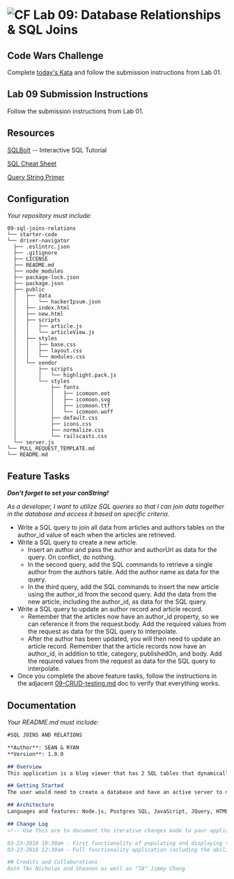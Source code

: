 ![CF](https://camo.githubusercontent.com/70edab54bba80edb7493cad3135e9606781cbb6b/687474703a2f2f692e696d6775722e636f6d2f377635415363382e706e67) Lab 09: Database Relationships & SQL Joins
===
## Code Wars Challenge

Complete [today's Kata](https://www.codewars.com/kata/reversed-strings) and follow the submission instructions from Lab 01.

## Lab 09 Submission Instructions
Follow the submission instructions from Lab 01.

## Resources  
[SQLBolt](http://sqlbolt.com/) -- Interactive SQL Tutorial

[SQL Cheat Sheet](http://www.cheat-sheets.org/sites/sql.su/)

[Query String Primer](https://en.wikipedia.org/wiki/Query_string)

## Configuration
_Your repository must include:_
```
09-sql-joins-relations
└── starter-code
└── driver-navigator
  ├── .eslintrc.json
  ├── .gitignore
  ├── LICENSE
  ├── README.md
  ├── node_modules
  ├── package-lock.json
  ├── package.json
  ├── public
  │   ├── data
  │   │   └── hackerIpsum.json
  │   ├── index.html
  │   ├── new.html
  │   ├── scripts
  │   │   ├── article.js
  │   │   └── articleView.js
  │   ├── styles
  │   │   ├── base.css
  │   │   ├── layout.css
  │   │   └── modules.css
  │   └── vendor
  │       ├── scripts
  │       │   └── highlight.pack.js
  │       └── styles
  │           ├── fonts
  │           │   ├── icomoon.eot
  │           │   ├── icomoon.svg
  │           │   ├── icomoon.ttf
  │           │   └── icomoon.woff
  │           ├── default.css
  │           ├── icons.css
  │           ├── normalize.css
  │           └── railscasts.css
  └── server.js
└── PULL_REQUEST_TEMPLATE.md
└── README.md
```

## Feature Tasks
***Don't forget to set your conString!***

*As a developer, I want to utilize SQL queries so that I can join data together in the database and access it based on specific criteria.*

- Write a SQL query to join all data from articles and authors tables on the author_id value of each when the articles are retrieved.
- Write a SQL query to create a new article.
  - Insert an author and pass the author and authorUrl as data for the query. On conflict, do nothing.
  - In the second query, add the SQL commands to retrieve a single author from the authors table. Add the author name as data for the query.
  - In the third query, add the SQL commands to insert the new article using the author_id from the second query. Add the data from the new article, including the author_id, as data for the SQL query.
- Write a SQL query to update an author record and article record.
  - Remember that the articles now have an author_id property, so we can reference it from the request.body. Add the required values from the request as data for the SQL query to interpolate.
  - After the author has been updated, you will then need to update an article record. Remember that the article records now have an author_id, in addition to title, category, publishedOn, and body. Add the required values from the request as data for the SQL query to interpolate.
- Once you complete the above feature tasks, follow the instructions in the adjacent [09-CRUD-testing.md](09-CRUD-testing.md) doc to verify that everything works.

## Documentation
_Your README.md must include:_

```md
#SQL JOINS AND RELATIONS

**Author**: SEAN & RYAN
**Version**: 1.0.0 

## Overview
This application is a blog viewer that has 2 SQL tables that dynamically loads/ updates the blog based on user input.

## Getting Started
The user would need to create a database and have an active server to mitigate traffic between the database and the client-side console. The SQL queries would then need to be written so as to make functioning API calls.

## Architecture
Languages and features: Node.js, Postgres SQL, JavaScript, JQuery, HTML, CSS

## Change Log
<!-- Use this are to document the iterative changes made to your application as each feature is successfully implemented. Use time stamps. Here's an examples:

03-23-2018 10:30am - First functionality of populating and displaying the articles in the database.
03-23-2018 12:30am - Full functionality application including the ability to update and display new/old content and delete any content.

## Credits and Collaborations
Both TAs Nicholas and Shannon as well as "TA" Jimmy Chang

```
